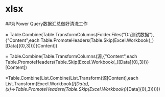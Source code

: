 # xlsx


##为Power Query数据汇总做好清洗工作

= Table.Combine(Table.TransformColumns(Folder.Files("D:\测试数据"),{"Content",each Table.PromoteHeaders(Table.Skip(Excel.Workbook(_)[Data]{0},3))})[Content])

= Table.Combine(Table.TransformColumns(源,{"Content",each Table.PromoteHeaders(Table.Skip(Excel.Workbook(_)[Data]{0},3))})[Content])

=Table.Combine(List.Combine(List.Transform(源[Content],each List.Transform(Excel.Workbook(_)[Data],(x)=>Table.PromoteHeaders(Table.Skip(Excel.Workbook(_)[Data]{0},3))))))
